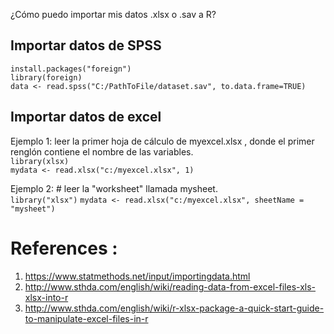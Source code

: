 ¿Cómo puedo importar mis datos .xlsx o .sav a R?
## Importar datos de SPSS

```install.packages("foreign") ```  
```library(foreign)```  
```data <- read.spss("C:/PathToFile/dataset.sav", to.data.frame=TRUE)```  

## Importar datos de excel  
Ejemplo 1: leer la primer hoja de cálculo de myexcel.xlsx , donde el primer renglón contiene el nombre de las variables.  
```library(xlsx)```  
```mydata <- read.xlsx("c:/myexcel.xlsx", 1)```  

Ejemplo 2: # leer la  "worksheet" llamada mysheet.  
```library("xlsx")```
```mydata <- read.xlsx("c:/myexcel.xlsx", sheetName = "mysheet")```

# References :
1. https://www.statmethods.net/input/importingdata.html
2. http://www.sthda.com/english/wiki/reading-data-from-excel-files-xls-xlsx-into-r
3. http://www.sthda.com/english/wiki/r-xlsx-package-a-quick-start-guide-to-manipulate-excel-files-in-r
